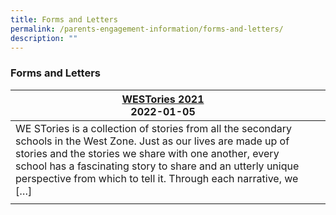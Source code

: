 ```yaml
---
title: Forms and Letters
permalink: /parents-engagement-information/forms-and-letters/
description: ""
---
```

### Forms and Letters

| [WESTories 2021](https://moe-yuhuapri-staging.netlify.app/westories-2021)<br>2022-01-05 	|  	|
|---	|---	|
| WE STories is a collection of stories from all the secondary schools in the West Zone. Just as our lives are made up of stories and the stories we share with one another, every school has a fascinating story to share and an utterly unique perspective from which to tell it. Through each narrative, we […] 	|  	|
|  	|  	|

